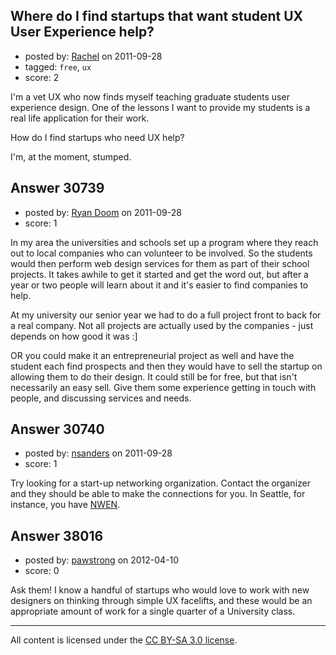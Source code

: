 ## Where do I find startups that want student UX User Experience help?

- posted by: [Rachel](https://stackexchange.com/users/-1/13396-rachel) on 2011-09-28
- tagged: `free`, `ux`
- score: 2

I'm a vet UX who now finds myself teaching graduate students user experience design. One of the lessons I want to provide my students is a real life application for their work. 

How do I find startups who need UX help? 

I'm, at the moment, stumped. 


## Answer 30739

- posted by: [Ryan Doom](https://stackexchange.com/users/-1/5655-ryan-doom) on 2011-09-28
- score: 1

In my area the universities and schools set up a program where they reach out to local companies who can volunteer to be involved. So the students would then perform web design services for them as part of their school projects.  It takes awhile to get it started and get the word out, but after a year or two people will learn about it and it's easier to find companies to help.

At my university our senior year we had to do a full project front to back for a real company. Not all projects are actually used by the companies - just depends on how good it was :]

OR you could make it an entrepreneurial project as well and have the student each find prospects and then they would have to sell the startup on allowing them to do their design. It  could still be for free, but that isn't necessarily an easy sell. Give them some experience getting in touch with people, and discussing services and needs.




## Answer 30740

- posted by: [nsanders](https://stackexchange.com/users/-1/5262-nsanders) on 2011-09-28
- score: 1

Try looking for a start-up networking organization.  Contact the organizer and they should be able to make the connections for you.  In Seattle, for instance, you have <A HREF="http://www.nwen.org">NWEN</A>.  


## Answer 38016

- posted by: [pawstrong](https://stackexchange.com/users/-1/17391-pawstrong) on 2012-04-10
- score: 0

Ask them! I know a handful of startups who would love to work with new designers on thinking through simple UX facelifts, and these would be an appropriate amount of work for a single quarter of a University class.



---

All content is licensed under the [CC BY-SA 3.0 license](https://creativecommons.org/licenses/by-sa/3.0/).
